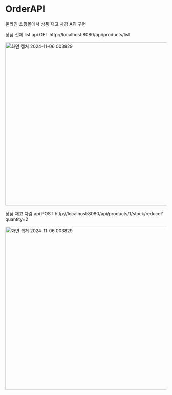 # OrderAPI
온라인 쇼핑몰에서 상품 재고 차감 API 구현

상품 전체 list api
GET http://localhost:8080/api/products/list
<div>
  <img width="509" alt="화면 캡처 2024-11-06 003829" src="https://github.com/user-attachments/assets/345baa7a-7b59-45d2-89fd-0d61e637cc0c">
</div>

상품 재고 차감 api
POST http://localhost:8080/api/products/1/stock/reduce?quantity=2
<div>
  <img width="509" alt="화면 캡처 2024-11-06 003829" src="https://github.com/user-attachments/assets/73226716-ea1e-4e06-be70-3aace27baec7">
</div>
